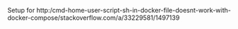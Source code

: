 Setup for http:/cmd-home-user-script-sh-in-docker-file-doesnt-work-with-docker-compose/stackoverflow.com/a/33229581/1497139